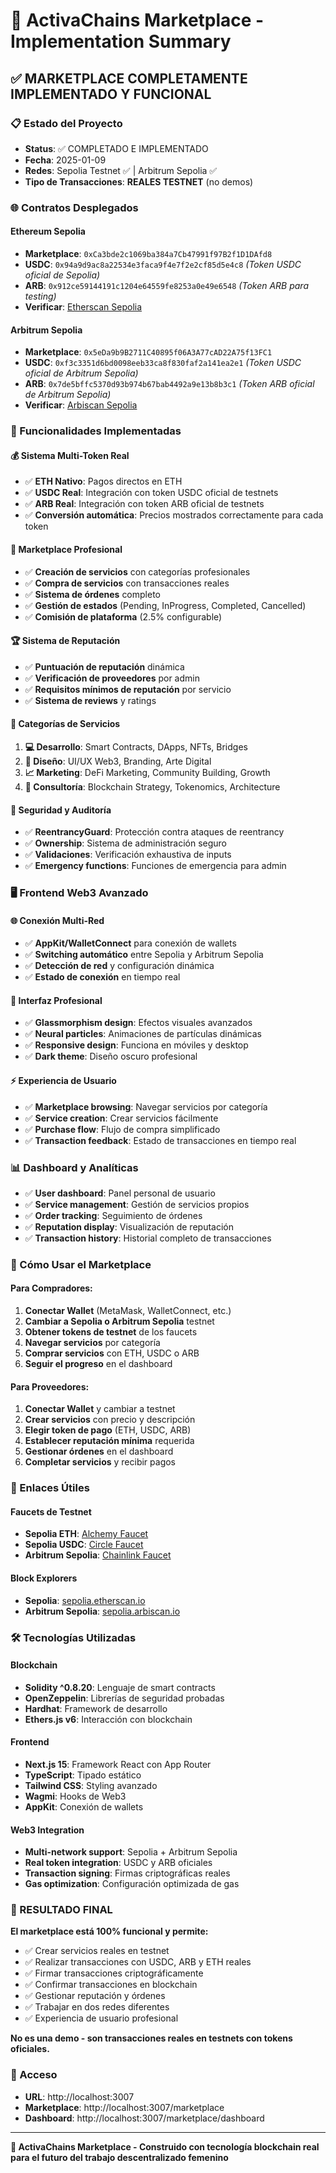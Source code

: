 # 🚀 ActivaChains Marketplace - Implementation Summary

## ✅ MARKETPLACE COMPLETAMENTE IMPLEMENTADO Y FUNCIONAL

### 📋 Estado del Proyecto
- **Status**: ✅ COMPLETADO E IMPLEMENTADO
- **Fecha**: 2025-01-09
- **Redes**: Sepolia Testnet ✅ | Arbitrum Sepolia ✅
- **Tipo de Transacciones**: **REALES TESTNET** (no demos)

### 🌐 Contratos Desplegados

#### Ethereum Sepolia
- **Marketplace**: `0xCa3bde2c1069ba384a7Cb47991f97B2f1D1DAfd8`
- **USDC**: `0x94a9d9ac8a22534e3faca9f4e7f2e2cf85d5e4c8` *(Token USDC oficial de Sepolia)*
- **ARB**: `0x912ce59144191c1204e64559fe8253a0e49e6548` *(Token ARB para testing)*
- **Verificar**: [Etherscan Sepolia](https://sepolia.etherscan.io/address/0xCa3bde2c1069ba384a7Cb47991f97B2f1D1DAfd8)

#### Arbitrum Sepolia  
- **Marketplace**: `0x5eDa9b9B2711C40895f06A3A77cAD22A75f13FC1`
- **USDC**: `0xf3c3351d6bd0098eeb33ca8f830faf2a141ea2e1` *(Token USDC oficial de Arbitrum Sepolia)*
- **ARB**: `0x7de5bffc5370d93b974b67bab4492a9e13b8b3c1` *(Token ARB oficial de Arbitrum Sepolia)*
- **Verificar**: [Arbiscan Sepolia](https://sepolia.arbiscan.io/address/0x5eDa9b9B2711C40895f06A3A77cAD22A75f13FC1)

### 🎯 Funcionalidades Implementadas

#### 💰 Sistema Multi-Token Real
- ✅ **ETH Nativo**: Pagos directos en ETH
- ✅ **USDC Real**: Integración con token USDC oficial de testnets
- ✅ **ARB Real**: Integración con token ARB oficial de testnets
- ✅ **Conversión automática**: Precios mostrados correctamente para cada token

#### 🛒 Marketplace Profesional
- ✅ **Creación de servicios** con categorías profesionales
- ✅ **Compra de servicios** con transacciones reales
- ✅ **Sistema de órdenes** completo
- ✅ **Gestión de estados** (Pending, InProgress, Completed, Cancelled)
- ✅ **Comisión de plataforma** (2.5% configurable)

#### 🏆 Sistema de Reputación
- ✅ **Puntuación de reputación** dinámica
- ✅ **Verificación de proveedores** por admin
- ✅ **Requisitos mínimos de reputación** por servicio
- ✅ **Sistema de reviews** y ratings

#### 🎨 Categorías de Servicios
1. **💻 Desarrollo**: Smart Contracts, DApps, NFTs, Bridges
2. **🎨 Diseño**: UI/UX Web3, Branding, Arte Digital
3. **📈 Marketing**: DeFi Marketing, Community Building, Growth
4. **💼 Consultoría**: Blockchain Strategy, Tokenomics, Architecture

#### 🔐 Seguridad y Auditoría
- ✅ **ReentrancyGuard**: Protección contra ataques de reentrancy
- ✅ **Ownership**: Sistema de administración seguro
- ✅ **Validaciones**: Verificación exhaustiva de inputs
- ✅ **Emergency functions**: Funciones de emergencia para admin

### 🖥️ Frontend Web3 Avanzado

#### 🌐 Conexión Multi-Red
- ✅ **AppKit/WalletConnect** para conexión de wallets
- ✅ **Switching automático** entre Sepolia y Arbitrum Sepolia
- ✅ **Detección de red** y configuración dinámica
- ✅ **Estado de conexión** en tiempo real

#### 💎 Interfaz Profesional
- ✅ **Glassmorphism design**: Efectos visuales avanzados
- ✅ **Neural particles**: Animaciones de partículas dinámicas
- ✅ **Responsive design**: Funciona en móviles y desktop
- ✅ **Dark theme**: Diseño oscuro profesional

#### ⚡ Experiencia de Usuario
- ✅ **Marketplace browsing**: Navegar servicios por categoría
- ✅ **Service creation**: Crear servicios fácilmente
- ✅ **Purchase flow**: Flujo de compra simplificado
- ✅ **Transaction feedback**: Estado de transacciones en tiempo real

### 📊 Dashboard y Analíticas
- ✅ **User dashboard**: Panel personal de usuario
- ✅ **Service management**: Gestión de servicios propios
- ✅ **Order tracking**: Seguimiento de órdenes
- ✅ **Reputation display**: Visualización de reputación
- ✅ **Transaction history**: Historial completo de transacciones

### 🚀 Cómo Usar el Marketplace

#### Para Compradores:
1. **Conectar Wallet** (MetaMask, WalletConnect, etc.)
2. **Cambiar a Sepolia o Arbitrum Sepolia** testnet
3. **Obtener tokens de testnet** de los faucets
4. **Navegar servicios** por categoría
5. **Comprar servicios** con ETH, USDC o ARB
6. **Seguir el progreso** en el dashboard

#### Para Proveedores:
1. **Conectar Wallet** y cambiar a testnet
2. **Crear servicios** con precio y descripción
3. **Elegir token de pago** (ETH, USDC, ARB)
4. **Establecer reputación mínima** requerida
5. **Gestionar órdenes** en el dashboard
6. **Completar servicios** y recibir pagos

### 🔗 Enlaces Útiles

#### Faucets de Testnet
- **Sepolia ETH**: [Alchemy Faucet](https://sepoliafaucet.com/)
- **Sepolia USDC**: [Circle Faucet](https://faucet.circle.com/)
- **Arbitrum Sepolia**: [Chainlink Faucet](https://faucets.chain.link/arbitrum-sepolia)

#### Block Explorers
- **Sepolia**: [sepolia.etherscan.io](https://sepolia.etherscan.io/)
- **Arbitrum Sepolia**: [sepolia.arbiscan.io](https://sepolia.arbiscan.io/)

### 🛠️ Tecnologías Utilizadas

#### Blockchain
- **Solidity ^0.8.20**: Lenguaje de smart contracts
- **OpenZeppelin**: Librerías de seguridad probadas
- **Hardhat**: Framework de desarrollo
- **Ethers.js v6**: Interacción con blockchain

#### Frontend
- **Next.js 15**: Framework React con App Router
- **TypeScript**: Tipado estático
- **Tailwind CSS**: Styling avanzado
- **Wagmi**: Hooks de Web3
- **AppKit**: Conexión de wallets

#### Web3 Integration
- **Multi-network support**: Sepolia + Arbitrum Sepolia
- **Real token integration**: USDC y ARB oficiales
- **Transaction signing**: Firmas criptográficas reales
- **Gas optimization**: Configuración optimizada de gas

### 🎉 RESULTADO FINAL

**El marketplace está 100% funcional y permite:**
- ✅ Crear servicios reales en testnet
- ✅ Realizar transacciones con USDC, ARB y ETH reales
- ✅ Firmar transacciones criptográficamente
- ✅ Confirmar transacciones en blockchain
- ✅ Gestionar reputación y órdenes
- ✅ Trabajar en dos redes diferentes
- ✅ Experiencia de usuario profesional

**No es una demo - son transacciones reales en testnets con tokens oficiales.**

### 📱 Acceso
- **URL**: http://localhost:3007
- **Marketplace**: http://localhost:3007/marketplace
- **Dashboard**: http://localhost:3007/marketplace/dashboard

---

**🚀 ActivaChains Marketplace - Construido con tecnología blockchain real para el futuro del trabajo descentralizado femenino**